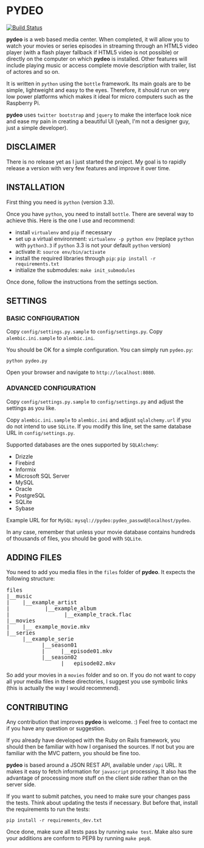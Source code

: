 # PYDEO

[![Build Status](https://travis-ci.org/Rolinh/pydeo.png?branch=master)](https://travis-ci.org/Rolinh/pydeo)

**pydeo** is a web based media center. When completed, it will allow you to
watch your movies or series episodes in streaming through an HTML5 video player
(with a flash player fallback if HTML5 video is not possible) or directly on the
computer on which **pydeo** is installed. Other features will include playing
music or access complete movie description with trailer, list of actores and so
on.

It is written in `python` using the `bottle` framework. Its main goals are to be
simple, lightweight and easy to the eyes. Therefore, it should run on very low
power platforms which makes it ideal for micro computers such as the Raspberry
Pi.

**pydeo** uses `twitter bootstrap` and `jquery` to make the interface look nice
and ease my pain in creating a beautiful UI (yeah, I'm not a designer guy, just
a simple developer).

## DISCLAIMER

There is no release yet as I just started the project. My goal is to rapidly
release a version with very few features and improve it over time.

## INSTALLATION

First thing you need is `python` (version 3.3).

Once you have `python`, you need to install `bottle`. There are several way to
achieve this. Here is the one I use and recommend:

* install `virtualenv` and `pip` if necessary
* set up a virtual environment: `virtualenv -p python env` (replace `python`
  with `python3.3` if `python` 3.3 is not your default `python` version)
* activate it: `source env/bin/activate`
* install the required libraries through `pip`:
  `pip install -r requirements.txt`
* initialize the submodules: `make init_submodules`

Once done, follow the instructions from the settings section.

## SETTINGS

### BASIC CONFIGURATION

Copy `config/settings.py.sample` to `config/settings.py`.
Copy `alembic.ini.sample` to `alembic.ini`.

You should be OK for a simple configuration.
You can simply run `pydeo.py`:

    python pydeo.py

Open your browser and navigate to `http://localhost:8080`.

### ADVANCED CONFIGURATION

Copy `config/settings.py.sample` to `config/settings.py` and adjust the settings
as you like.

Copy `alembic.ini.sample` to `alembic.ini` and adjust `sqlalchemy.url` if you do
not intend to use `SQLite`. If you modify this line, set the same database URL
in `config/settings.py`.

Supported databases are the ones supported by `SQLAlchemy`:

* Drizzle
* Firebird
* Informix
* Microsoft SQL Server
* MySQL
* Oracle
* PostgreSQL
* SQLite
* Sybase

Example URL for for `MySQL`: `mysql://pydeo:pydeo_passwd@localhost/pydeo`.

In any case, remember that unless your movie database contains hundreds of
thousands of files, you should be good with `SQLite`.

## ADDING FILES

You need to add you media files in the `files` folder of **pydeo**. It expects
the following structure:
<pre>
files
|__music
|    |__example_artist
|           |__example_album
|                 |__example_track.flac
|__movies
|    |__ example_movie.mkv
|__series
     |__example_serie
           |__season01
           |     |__episode01.mkv
           |__season02
                 |__ episode02.mkv
</pre>

So add your movies in a `movies` folder and so on. If you do not want to copy
all your media files in these directories, I suggest you use symbolic links
(this is actually the way I would recommend).

## CONTRIBUTING

Any contribution that improves **pydeo** is welcome. :)
Feel free to contact me if you have any question or suggestion.

If you already have developed with the Ruby on Rails framework, you should then
be familiar with how I organised the sources. If not but you are familiar with
the MVC pattern, you should be fine too.

**pydeo** is based around a JSON REST API, available under `/api` URL. It makes
it easy to fetch information for `javascript` processing. It also has the
advantage of processing more stuff on the client side rather than on the server
side.

If you want to submit patches, you need to make sure your changes pass the
tests. Think about updating the tests if necessary. But before that, install the
requirements to run the tests:

    pip install -r requirements_dev.txt

Once done, make sure all tests pass by running `make test`.
Make also sure your additions are conform to PEP8 by running `make pep8`.
